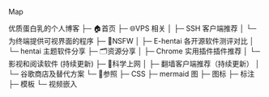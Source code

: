 <span class="animate-move-bg bg-gradient-to-r from-indigo-500    via-pink-500 to-indigo-500 bg-[length:400%] bg-clip-text   text-transparent">Map<!-- --> </span>

优质蛋白乳的个人博客
├─ 🏠首页
├─ 🌐VPS 相关
│    ├─ SSH 客户端推荐
│    └─ 为终端提供可视界面的程序
├─ 🔞NSFW
│    ├─ E-hentai 各开源软件测评对比
│    └─ hentai 主题软件分享
├─ 🗂️资源分享
│    ├─ Chrome 实用插件插件推荐
│    └─ 影视和阅读软件 (持续更新)
├─ 🛜科学上网
│    ├─ 翻墙客户端推荐（持续更新）
│    └─ 谷歌商店及替代方案
└─ 🧭参照
       ├─ CSS
       ├─ mermaid 图
       ├─ 图标
       ├─ 标注
       ├─ 模板
       └─ 视频嵌入